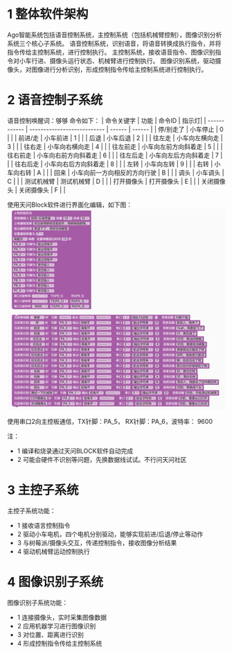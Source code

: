 # 1 整体软件架构
Ago智能系统包括语音控制系统，主控制系统（包括机械臂控制），图像识别分析系统三个核心子系统。
语音控制系统，识别语音，将语音转换成执行指令，并将指令传给主控制系统，进行控制执行。
主控制系统，接收语音指令、图像识别指令对小车行进、摄像头运行状态、机械臂进行控制执行。
图像识别系统，驱动摄像头，对图像进行分析识别，形成控制指令传给主控制系统进行控制执行。

# 2 语音控制子系统
语音控制唤醒词：够够
命令如下：
| 命令关键字     | 功能                         | 命令ID |    指示灯|
| ------------ | --------------------------- | ------ | ------  |
| 停/别走了     | 小车停止                      |  0     |         |
| 前进/走       | 小车前进                      | 1     |         |
| 后退         | 小车后退                      |  2     |         |
| 往左走       | 小车向左横向走                  | 3     |         |
| 往右走       | 小车向右横向走                  | 4     |         |
| 往左前走     | 小车向左前方向斜着走             | 5     |         |
| 往右前走     | 小车向右前方向斜着走             | 6     |         |
| 往左后走     | 小车向左后方向斜着走             | 7     |         |
| 往右后走     | 小车向右后方向斜着走             | 8     |         |
| 左转        | 小车向左转                      | 9     |         |
| 右转        | 小车向右转                      | A     |         |
| 回来        | 小车向前一方向相反的方向行驶      | B     |         |
| 调头        | 小车调头                        | C     |         |
| 测试机械臂   | 测试机械臂                       | D     |         |
| 打开摄像头   | 打开摄像头                       | E     |         |
| 关闭摄像头   | 关闭摄像头                       | F     |         |

使用天问Block软件进行界面化编辑，如下图：
![](vedio_control/ago-command.png)

使用串口2向主控板通信，TX针脚：PA_5， RX针脚：PA_6，波特率： 9600

注：
- 1 编译和烧录通过天问BLOCK软件自动完成
- 2 可能会硬件不识别等问题，先换数据线试试。不行问天问社区

# 3 主控子系统
主控子系统功能：
- 1 接收语言控制指令
- 2 驱动小车电机，四个电机分别驱动，能够实现前进/后退/停止等动作
- 3 与树莓派/摄像头交互，传递控制指令，接收图像分析结果
- 4 驱动机械臂运动控制执行


# 4 图像识别子系统
图像识别子系统功能：
- 1 连接摄像头，实时采集图像数据
- 2 应用机器学习进行图像识别
- 3 对位置、距离进行识别
- 4 形成控制指令传给主控制系统